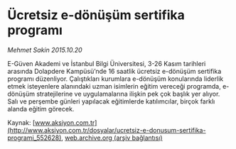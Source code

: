 # Ücretsiz e-dönüşüm sertifika programı

*Mehmet Sakin 2015.10.20*

<div class="pNewsDetailMainContent ctx_content" itemprop="articleBody">
 <p>
  E-Güven Akademi ve İstanbul Bilgi Üniversitesi, 3-26 Kasım tarihleri arasında Dolapdere Kampüsü’nde 16 saatlik ücretsiz e-dönüşüm sertifika programı düzenliyor. Çalıştıkları kurumlara e-dönüşüm konularında liderlik etmek isteyenlere alanındaki uzman isimlerin eğitim vereceği programda, e-dönüşüm stratejilerine ve uygulamalarına ilişkin pek çok başlık yer alıyor. Salı ve perşembe günleri yapılacak eğitimlerde katılımcılar, birçok farklı alanda eğitim görecek.
 </p>
</div>


Kaynak: [www.aksiyon.com.tr](http://www.aksiyon.com.tr/dosyalar/ucretsiz-e-donusum-sertifika-programi_552628), [web.archive.org (arşiv bağlantısı)](http://web.archive.org/web/20151021124601/http://www.aksiyon.com.tr/dosyalar/ucretsiz-e-donusum-sertifika-programi_552628)
